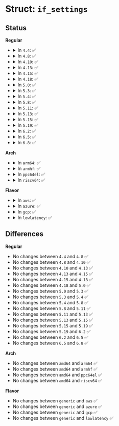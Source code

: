 # Struct: <code>if_settings</code>

## Status
<b>Regular</b>
<ul>
<li>
<details>
<summary>In <code>4.4</code>: ✅</summary>

```c
struct if_settings {
    unsigned int type;
    unsigned int size;
    union (anon) ifs_ifsu;
};
```
</details>
</li>
<li>
<details>
<summary>In <code>4.8</code>: ✅</summary>

```c
struct if_settings {
    unsigned int type;
    unsigned int size;
    union (anon) ifs_ifsu;
};
```
</details>
</li>
<li>
<details>
<summary>In <code>4.10</code>: ✅</summary>

```c
struct if_settings {
    unsigned int type;
    unsigned int size;
    union (anon) ifs_ifsu;
};
```
</details>
</li>
<li>
<details>
<summary>In <code>4.13</code>: ✅</summary>

```c
struct if_settings {
    unsigned int type;
    unsigned int size;
    union (anon) ifs_ifsu;
};
```
</details>
</li>
<li>
<details>
<summary>In <code>4.15</code>: ✅</summary>

```c
struct if_settings {
    unsigned int type;
    unsigned int size;
    union (anon) ifs_ifsu;
};
```
</details>
</li>
<li>
<details>
<summary>In <code>4.18</code>: ✅</summary>

```c
struct if_settings {
    unsigned int type;
    unsigned int size;
    union (anon) ifs_ifsu;
};
```
</details>
</li>
<li>
<details>
<summary>In <code>5.0</code>: ✅</summary>

```c
struct if_settings {
    unsigned int type;
    unsigned int size;
    union (anon) ifs_ifsu;
};
```
</details>
</li>
<li>
<details>
<summary>In <code>5.3</code>: ✅</summary>

```c
struct if_settings {
    unsigned int type;
    unsigned int size;
    union (anon) ifs_ifsu;
};
```
</details>
</li>
<li>
<details>
<summary>In <code>5.4</code>: ✅</summary>

```c
struct if_settings {
    unsigned int type;
    unsigned int size;
    union (anon) ifs_ifsu;
};
```
</details>
</li>
<li>
<details>
<summary>In <code>5.8</code>: ✅</summary>

```c
struct if_settings {
    unsigned int type;
    unsigned int size;
    union (anon) ifs_ifsu;
};
```
</details>
</li>
<li>
<details>
<summary>In <code>5.11</code>: ✅</summary>

```c
struct if_settings {
    unsigned int type;
    unsigned int size;
    union (anon) ifs_ifsu;
};
```
</details>
</li>
<li>
<details>
<summary>In <code>5.13</code>: ✅</summary>

```c
struct if_settings {
    unsigned int type;
    unsigned int size;
    union (anon) ifs_ifsu;
};
```
</details>
</li>
<li>
<details>
<summary>In <code>5.15</code>: ✅</summary>

```c
struct if_settings {
    unsigned int type;
    unsigned int size;
    union (anon) ifs_ifsu;
};
```
</details>
</li>
<li>
<details>
<summary>In <code>5.19</code>: ✅</summary>

```c
struct if_settings {
    unsigned int type;
    unsigned int size;
    union (anon) ifs_ifsu;
};
```
</details>
</li>
<li>
<details>
<summary>In <code>6.2</code>: ✅</summary>

```c
struct if_settings {
    unsigned int type;
    unsigned int size;
    union (anon) ifs_ifsu;
};
```
</details>
</li>
<li>
<details>
<summary>In <code>6.5</code>: ✅</summary>

```c
struct if_settings {
    unsigned int type;
    unsigned int size;
    union (anon) ifs_ifsu;
};
```
</details>
</li>
<li>
<details>
<summary>In <code>6.8</code>: ✅</summary>

```c
struct if_settings {
    unsigned int type;
    unsigned int size;
    union (anon) ifs_ifsu;
};
```
</details>
</li>
</ul>
<b>Arch</b>
<ul>
<li>
<details>
<summary>In <code>arm64</code>: ✅</summary>

```c
struct if_settings {
    unsigned int type;
    unsigned int size;
    union (anon) ifs_ifsu;
};
```
</details>
</li>
<li>
<details>
<summary>In <code>armhf</code>: ✅</summary>

```c
struct if_settings {
    unsigned int type;
    unsigned int size;
    union (anon) ifs_ifsu;
};
```
</details>
</li>
<li>
<details>
<summary>In <code>ppc64el</code>: ✅</summary>

```c
struct if_settings {
    unsigned int type;
    unsigned int size;
    union (anon) ifs_ifsu;
};
```
</details>
</li>
<li>
<details>
<summary>In <code>riscv64</code>: ✅</summary>

```c
struct if_settings {
    unsigned int type;
    unsigned int size;
    union (anon) ifs_ifsu;
};
```
</details>
</li>
</ul>
<b>Flavor</b>
<ul>
<li>
<details>
<summary>In <code>aws</code>: ✅</summary>

```c
struct if_settings {
    unsigned int type;
    unsigned int size;
    union (anon) ifs_ifsu;
};
```
</details>
</li>
<li>
<details>
<summary>In <code>azure</code>: ✅</summary>

```c
struct if_settings {
    unsigned int type;
    unsigned int size;
    union (anon) ifs_ifsu;
};
```
</details>
</li>
<li>
<details>
<summary>In <code>gcp</code>: ✅</summary>

```c
struct if_settings {
    unsigned int type;
    unsigned int size;
    union (anon) ifs_ifsu;
};
```
</details>
</li>
<li>
<details>
<summary>In <code>lowlatency</code>: ✅</summary>

```c
struct if_settings {
    unsigned int type;
    unsigned int size;
    union (anon) ifs_ifsu;
};
```
</details>
</li>
</ul>

## Differences
<b>Regular</b>
<ul>
<li>
No changes between <code>4.4</code> and <code>4.8</code> ✅
</li>
<li>
No changes between <code>4.8</code> and <code>4.10</code> ✅
</li>
<li>
No changes between <code>4.10</code> and <code>4.13</code> ✅
</li>
<li>
No changes between <code>4.13</code> and <code>4.15</code> ✅
</li>
<li>
No changes between <code>4.15</code> and <code>4.18</code> ✅
</li>
<li>
No changes between <code>4.18</code> and <code>5.0</code> ✅
</li>
<li>
No changes between <code>5.0</code> and <code>5.3</code> ✅
</li>
<li>
No changes between <code>5.3</code> and <code>5.4</code> ✅
</li>
<li>
No changes between <code>5.4</code> and <code>5.8</code> ✅
</li>
<li>
No changes between <code>5.8</code> and <code>5.11</code> ✅
</li>
<li>
No changes between <code>5.11</code> and <code>5.13</code> ✅
</li>
<li>
No changes between <code>5.13</code> and <code>5.15</code> ✅
</li>
<li>
No changes between <code>5.15</code> and <code>5.19</code> ✅
</li>
<li>
No changes between <code>5.19</code> and <code>6.2</code> ✅
</li>
<li>
No changes between <code>6.2</code> and <code>6.5</code> ✅
</li>
<li>
No changes between <code>6.5</code> and <code>6.8</code> ✅
</li>
</ul>
<b>Arch</b>
<ul>
<li>
No changes between <code>amd64</code> and <code>arm64</code> ✅
</li>
<li>
No changes between <code>amd64</code> and <code>armhf</code> ✅
</li>
<li>
No changes between <code>amd64</code> and <code>ppc64el</code> ✅
</li>
<li>
No changes between <code>amd64</code> and <code>riscv64</code> ✅
</li>
</ul>
<b>Flavor</b>
<ul>
<li>
No changes between <code>generic</code> and <code>aws</code> ✅
</li>
<li>
No changes between <code>generic</code> and <code>azure</code> ✅
</li>
<li>
No changes between <code>generic</code> and <code>gcp</code> ✅
</li>
<li>
No changes between <code>generic</code> and <code>lowlatency</code> ✅
</li>
</ul>
